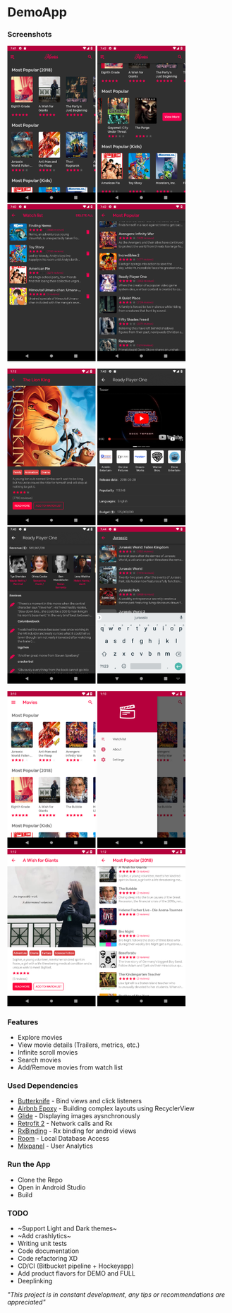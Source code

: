 # DemoApp

### Screenshots
<img src="https://github.com/RoudyK/DemoApp/blob/master/screenshots/1.png" width="200"> <img src="https://github.com/RoudyK/DemoApp/blob/master/screenshots/2.png" width="200"> <img src="https://github.com/RoudyK/DemoApp/blob/master/screenshots/3.png" width="200"> <img src="https://github.com/RoudyK/DemoApp/blob/master/screenshots/4.png" width="200">

<img src="https://github.com/RoudyK/DemoApp/blob/master/screenshots/5.png" width="200"> <img src="https://github.com/RoudyK/DemoApp/blob/master/screenshots/6.png" width="200"> <img src="https://github.com/RoudyK/DemoApp/blob/master/screenshots/7.png" width="200"> <img src="https://github.com/RoudyK/DemoApp/blob/master/screenshots/8.png" width="200">

<img src="https://github.com/RoudyK/DemoApp/blob/master/screenshots/9.png" width="200"> <img src="https://github.com/RoudyK/DemoApp/blob/master/screenshots/10.png" width="200"> <img src="https://github.com/RoudyK/DemoApp/blob/master/screenshots/11.png" width="200"> <img src="https://github.com/RoudyK/DemoApp/blob/master/screenshots/12.png" width="200">

### Features
- Explore movies
- View movie details (Trailers, metrics, etc.)
- Infinite scroll movies
- Search movies
- Add/Remove movies from watch list

### Used Dependencies
- [Butterknife](https://github.com/JakeWharton/butterknife) - Bind views and click listeners
- [Airbnb Epoxy](https://github.com/airbnb/epoxy) - Building complex layouts using RecyclerView
- [Glide](https://github.com/bumptech/glide) - Displaying images aysnchronously
- [Retrofit 2](https://github.com/square/retrofit) - Network calls and Rx
- [RxBinding](https://github.com/JakeWharton/RxBinding) - Rx binding for android views
- [Room](https://developer.android.com/topic/libraries/architecture/room) - Local Database Access
- [Mixpanel](https://github.com/mixpanel/mixpanel-android) - User Analytics


### Run the App
- Clone the Repo
- Open in Android Studio
- Build

### TODO
- ~Support Light and Dark themes~
- ~Add crashlytics~
- Writing unit tests
- Code documentation
- Code refactoring XD
- CD/CI (Bitbucket pipeline + Hockeyapp)
- Add product flavors for DEMO and FULL
- Deeplinking


*"This project is in constant development, any tips or recommendations are appreciated"*
